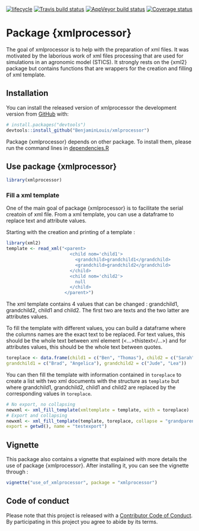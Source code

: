 [![lifecycle](https://img.shields.io/badge/lifecycle-maturing-blue.svg)](https://www.tidyverse.org/lifecycle/#maturing)
[![Travis build status](https://travis-ci.org/BenjaminLouis/xmlprocessor.svg?branch=master)](https://travis-ci.org/BenjaminLouis/xmlprocessor)
[![AppVeyor build status](https://ci.appveyor.com/api/projects/status/github/BenjaminLouis/xmlprocessor?branch=master&svg=true)](https://ci.appveyor.com/project/BenjaminLouis/xmlprocessor)
[![Coverage status](https://codecov.io/gh/BenjaminLouis/xmlprocessor/branch/master/graph/badge.svg)](https://codecov.io/github/BenjaminLouis/xmlprocessor?branch=master)

# Package {xmlprocessor}

The goal of xmlprocessor is to help with the preparation of xml files. It was motivated by the laborious work of xml files processing that are used for simulations in an agronomic model (STICS). It strongly rests on the {xml2} package but contains functions that are wrappers for the creation and filling of xml template. 


## Installation

You can install the released version of xmlprocessor the development version from [GitHub](https://github.com/) with:

``` r
# install.packages("devtools")
devtools::install_github("BenjaminLouis/xmlprocessor")
```
Package {xmlprocessor} depends on other package. To install them, please run the command lines in [dependencies.R](https://github.com/BenjaminLouis/xmlprocessor/blob/master/inst/dependencies.R)

## Use package {xmlprocessor}

``` r
library(xmlprocessor)
```

### Fill a xml template

One of the main goal of package {xmlprocessor} is to facilitate the serial creatoin of xml file. From a xml template, you can use a dataframe to replace text and attribute values.

Starting with the creation and printing of a template :

``` r
library(xml2)
template <- read_xml("<parent>
                        <child nom='child1'>
                          <grandchild>grandchild1</grandchild>
                          <grandchild>grandchild2</grandchild>
                        </child>
                        <child nom='child2'>
                          null
                        </child>
                      </parent>")
```

The xml template contains 4 values that can be changed : grandchild1, grandchild2, child1 and child2. The first two are texts and the two latter are attributes values.

To fill the template with different values, you can build a dataframe where the columns names are the exact text to be replaced. For text values, this should be the whole text between xml element (<...>thistext</...>) and for attributes values, this should be the whole text between quotes.


``` r
toreplace <- data.frame(child1 = c("Ben", "Thomas"), child2 = c("Sarah", "Marie"),
grandchild1 = c("Brad", "Angelica"), grandchild2 = c("Jude", "Lea"))
```

You can then fill the template with information contained in `toreplace` to create a list with two xml documents with the structure as `template` but where grandchild1, grandchild2, child1 and child2 are replaced by the corresponding values in `toreplace`.

``` r
# No export, no collapsing
newxml <- xml_fill_template(xmltemplate = template, with = toreplace)
# Export and collapsing
newxml <- xml_fill_template(template, toreplace, collapse = "grandparent",
export = getwd(), name = "testexport")
```
## Vignette

This package also contains a vignette that explained with more details the use of package {xmlprocessor}. After installing it, you can see the vignette through :

``` r
vignette("use_of_xmlprocessor", package = "xmlprocessor")
```

## Code of conduct

Please note that this project is released with a [Contributor Code of Conduct](CODE_OF_CONDUCT.md).
By participating in this project you agree to abide by its terms.

